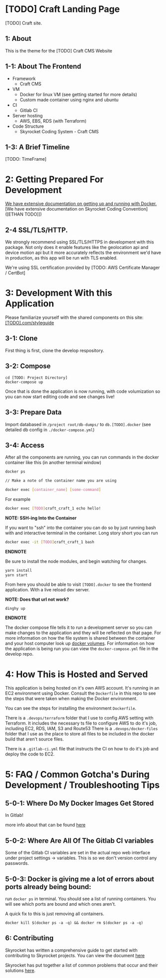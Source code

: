 # [TODO] Craft Landing Page

[TODO] Craft site.

## 1: About
This is the theme for the [TODO] Craft CMS Website

## 1-1: About The Frontend

- Framework
  - Craft CMS
- VM
  - Docker for linux VM (see getting started for more details)
  - Custom made container using nginx and ubuntu
- CI
  - Gitlab CI
- Server hosting
  - AWS, EBS, RDS (with Terraform)
- Code Structure
  - Skyrocket Coding System - Craft CMS

## 1-3: A Brief Timeline

[TODO: TimeFrame]

# 2: Getting Prepared For Development

[We have extensive documentation on getting up and running with Docker.](https://gitlab.com/Skyrkt/development-resources/wikis/installing-docker)
[We have extensive documentation on Skyrocket Coding Convention]([ETHAN TODO]])

## 2-4 SSL/TLS/HTTP.
We strongly recommend using SSL/TLS/HTTPS in development with this package. Not only does it enable features like the geolocation api and device motion api but it more accurately reflects the environment we'd have in production, as this app will be run with TLS enabled.

We're using SSL certification provided by [TODO: AWS Certificate Manager / CertBot]

# 3: Development With this Application

Please familiarize yourself with the shared components on this site:
[[TODO].com/styleguide](https://[TODO].com/styleguide)

## 3-1: Clone

First thing is first, clone the develop respository.

## 3-2: Compose

```
cd [TODO: Project Directory]
docker-compose up
```

Once that is done the application is now running, with code volumization so you can now start editing code and see changes live!

## 3-3: Prepare Data

Import databased in `/project root/db-dumps/` to `db.[TODO].docker`
(see detailed db config in `./docker-compose.yml`)

## 3-4: Access

After all the components are running, you can run commands in the docker container like this (in another terminal window)
```bash
docker ps

// Make a note of the container name you are using

docker exec [container_name] [some-command]
```

For example
```bash
docker exec [TODO]craft_craft_1 echo hello!
```

**NOTE: SSH-ing Into the Container**

If you want to "ssh" into the container you can do so by just running bash with
and interactive terminal in the container. Long story short you can run
```bash
docker exec -it [TODO]craft_craft_1 bash
```

**ENDNOTE**

Be sure to install the node modules, and begin watching for changes.

```bash
yarn install
yarn start
```

From here you should be able to visit `[TODO].docker` to see the frontend application. With a live reload dev server.

**NOTE: Does that url not work?**

```
dinghy up
```

**ENDNOTE**

The docker compose file tells it to run a development server so you can make changes
to the application and they will be reflected on that page. For more information
on how the file system is shared between the container and your host computer
look up [docker volumes](https://docs.docker.com/engine/userguide/containers/dockervolumes/). For information
on how the application is being run you can view the `docker-compose.yml` file in the develop repo.

# 4: How This is Hosted and Served

This application is being hosted on it's own AWS account. It's running in an EC2 environment using Docker.
Consult the `Dockerfile` in this repo to see the steps that were taken when making the Docker environment.

You can see the steps for installing the environment `Dockerfile`.

There is a `.devops/terraform` folder that I use to config AWS setting with Terraform. It includes the necessary ts file to configure AWS to do it's job, including EC2, RDS, IAM, S3 and Route53
There is a `.devops/docker-files` folder that I use as the place to store all files to be included in the docker build that aren't source files.

There is a `.gitlab-ci.yml` file that instructs the CI on how to do it's job and deploy the code to EC2.

# 5: FAQ / Common Gotcha's During Development / Troubleshooting Tips

## 5-0-1: Where Do My Docker Images Get Stored
In Gitlab!

more info about that can be found [here](https://about.gitlab.com/2016/05/23/gitlab-container-registry/)

## 5-0-2: Where Are All Of The Gitlab CI variables
Some of the Gitlab CI variables are set in the actual repo web interface under project settings -> variables. This is so we don't version control any passwords.

## 5-0-3: Docker is giving me a lot of errors about ports already being bound:
run `docker ps` in terminal. You should see a list of running containers. You will see which ports are bound and which ones aren't.

A quick fix to this is just removing all containers.
```
docker kill $(docker ps -a -q) && docker rm $(docker ps -a -q)
```

## 6: Contributing

Skyrocket has written a comprehensive guide to get started with contributing to Skyrocket projects. You can view the document [here](https://app.tettra.co/teams/skyrocketdigital/pages/contributing-to-skyrocket-projects)

Skyrocket has put together a list of common problems that occur and their solutions [here](https://app.tettra.co/teams/skyrocketdigital/pages/engineering-faq).